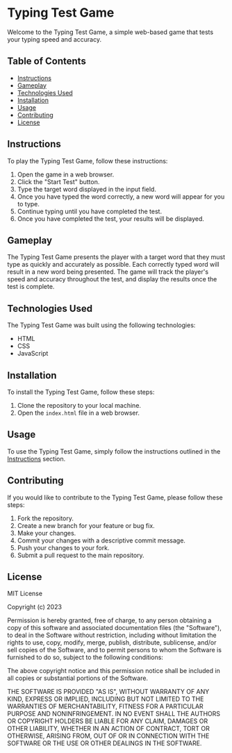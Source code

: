 # Typing Test Game

Welcome to the Typing Test Game, a simple web-based game that tests your typing speed and accuracy.

## Table of Contents

- [Instructions](#instructions)
- [Gameplay](#gameplay)
- [Technologies Used](#technologies-used)
- [Installation](#installation)
- [Usage](#usage)
- [Contributing](#contributing)
- [License](#license)

## Instructions

To play the Typing Test Game, follow these instructions:

1. Open the game in a web browser.
2. Click the "Start Test" button.
3. Type the target word displayed in the input field.
4. Once you have typed the word correctly, a new word will appear for you to type.
5. Continue typing until you have completed the test.
6. Once you have completed the test, your results will be displayed.

## Gameplay

The Typing Test Game presents the player with a target word that they must type as quickly and accurately as possible. Each correctly typed word will result in a new word being presented. The game will track the player's speed and accuracy throughout the test, and display the results once the test is complete.


## Technologies Used

The Typing Test Game was built using the following technologies:

- HTML
- CSS
- JavaScript

## Installation

To install the Typing Test Game, follow these steps:

1. Clone the repository to your local machine.
2. Open the `index.html` file in a web browser.

## Usage

To use the Typing Test Game, simply follow the instructions outlined in the [Instructions](#instructions) section.

## Contributing

If you would like to contribute to the Typing Test Game, please follow these steps:

1. Fork the repository.
2. Create a new branch for your feature or bug fix.
3. Make your changes.
4. Commit your changes with a descriptive commit message.
5. Push your changes to your fork.
6. Submit a pull request to the main repository.

## License

MIT License

Copyright (c) 2023

Permission is hereby granted, free of charge, to any person obtaining a copy of this software and associated documentation files (the "Software"), to deal in the Software without  restriction, including without limitation the rights to use, copy, modify, merge, publish, distribute, sublicense, and/or sell copies of the Software, and to permit persons to whom the Software is furnished to do so, subject to the following conditions:

The above copyright notice and this permission notice shall be included in all copies or substantial portions of the Software.

THE SOFTWARE IS PROVIDED "AS IS", WITHOUT WARRANTY OF ANY KIND, EXPRESS OR IMPLIED, INCLUDING BUT NOT LIMITED TO THE WARRANTIES OF MERCHANTABILITY, FITNESS FOR A PARTICULAR PURPOSE AND NONINFRINGEMENT. IN NO EVENT SHALL THE AUTHORS OR COPYRIGHT HOLDERS BE LIABLE FOR ANY CLAIM, DAMAGES OR OTHER LIABILITY, WHETHER IN AN ACTION OF CONTRACT, TORT OR OTHERWISE, ARISING FROM, OUT OF OR IN CONNECTION WITH THE SOFTWARE OR THE USE OR OTHER DEALINGS IN THE SOFTWARE.

